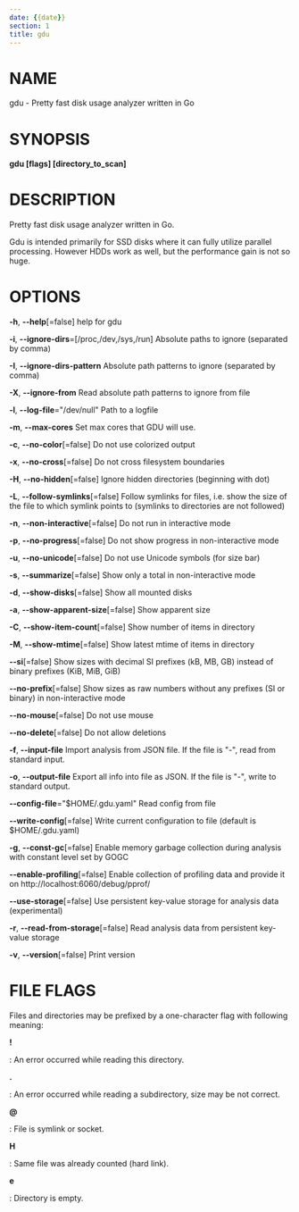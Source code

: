 ```yaml
---
date: {{date}}
section: 1
title: gdu
---
```


# NAME

gdu - Pretty fast disk usage analyzer written in Go

# SYNOPSIS

**gdu \[flags\] \[directory_to_scan\]**

# DESCRIPTION

Pretty fast disk usage analyzer written in Go.

Gdu is intended primarily for SSD disks where it can fully utilize
parallel processing. However HDDs work as well, but the performance gain
is not so huge.

# OPTIONS

**-h**, **\--help**\[=false\] help for gdu

**-i**, **\--ignore-dirs**=\[/proc,/dev,/sys,/run\] Absolute paths to
ignore (separated by comma)

**-I**, **\--ignore-dirs-pattern** Absolute path patterns to
ignore (separated by comma)

**-X**, **\--ignore-from** Read absolute path patterns to ignore from file

**-l**, **\--log-file**=\"/dev/null\" Path to a logfile

**-m**, **\--max-cores** Set max cores that GDU will use.

**-c**, **\--no-color**\[=false\] Do not use colorized output

**-x**, **\--no-cross**\[=false\] Do not cross filesystem boundaries

**-H**, **\--no-hidden**\[=false\] Ignore hidden directories (beginning with dot)

**-L**, **\--follow-symlinks**\[=false\] Follow symlinks for files, i.e. show the
size of the file to which symlink points to (symlinks to directories are not followed)

**-n**, **\--non-interactive**\[=false\] Do not run in interactive mode

**-p**, **\--no-progress**\[=false\] Do not show progress in
non-interactive mode

**-u**, **\--no-unicode**\[=false\] Do not use Unicode symbols (for size bar)

**-s**, **\--summarize**\[=false\] Show only a total in non-interactive mode

**-d**, **\--show-disks**\[=false\] Show all mounted disks

**-a**, **\--show-apparent-size**\[=false\] Show apparent size

**-C**, **\--show-item-count**\[=false\] Show number of items in directory

**-M**, **\--show-mtime**\[=false\] Show latest mtime of items in directory

**\--si**\[=false\] Show sizes with decimal SI prefixes (kB, MB, GB) instead of binary prefixes (KiB, MiB, GiB)

**\--no-prefix**\[=false\] Show sizes as raw numbers without any prefixes (SI or binary) in non-interactive mode

**\--no-mouse**\[=false\] Do not use mouse

**\--no-delete**\[=false\] Do not allow deletions

**-f**, **\--input-file** Import analysis from JSON file. If the file is \"-\", read from standard input.

**-o**, **\--output-file** Export all info into file as JSON. If the file is \"-\", write to standard output.

**\--config-file**=\"$HOME/.gdu.yaml\"             Read config from file

**\--write-config**\[=false\] Write current configuration to file (default is $HOME/.gdu.yaml)

**-g**, **\--const-gc**\[=false\] Enable memory garbage collection during analysis with constant level set by GOGC

**\--enable-profiling**\[=false\] Enable collection of profiling data and provide it on http://localhost:6060/debug/pprof/

**\--use-storage**\[=false\] Use persistent key-value storage for analysis data (experimental)

**-r**, **\--read-from-storage**\[=false\] Read analysis data from persistent key-value storage

**-v**, **\--version**\[=false\] Print version

# FILE FLAGS

Files and directories may be prefixed by a one-character
flag with following meaning:

**!**

:   An error occurred while reading this directory.

**.**

:   An error occurred while reading a subdirectory, size may be not correct.

**\@**

:  File is symlink or socket.

**H**

:  Same file was already counted (hard link).

**e**

:  Directory is empty.
